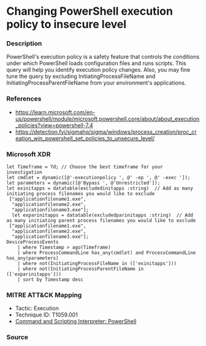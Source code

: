 # Changing PowerShell execution policy to insecure level

### Description

PowerShell's execution policy is a safety feature that controls the conditions under which PowerShell loads configuration files and runs scripts. This query will help you identify execution policy changes. Also, you may fine tune the query by excluding InitiatingProcessFileName and InitiatingProcessParentFileName from your environment's applications. 

### References

- https://learn.microsoft.com/en-us/powershell/module/microsoft.powershell.core/about/about_execution_policies?view=powershell-7.4
- https://detection.fyi/sigmahq/sigma/windows/process_creation/proc_creation_win_powershell_set_policies_to_unsecure_level/

### Microsoft XDR
```
let Timeframe = 7d; // Choose the best timeframe for your investigation
let cmdlet = dynamic([@'-executionpolicy ', @' -ep ', @' -exec ']); 
let parameters = dynamic([@'Bypass ', @'Unrestricted']); 
let exinitapps = datatable(excludedinitapps :string)  // Add as many initiating process filenames you would like to exclude
 ["applicationfilename1.exe",
  "applicationfilename2.exe",
  "applicationfilename3.exe"];
  let exparinitapps = datatable(excludedparinitapps :string)  // Add as many initiating parent process filenames you would like to exclude
 ["applicationfilename1.exe",
  "applicationfilename2.exe",
  "applicationfilename3.exe"];
DeviceProcessEvents
    | where Timestamp > ago(Timeframe)
    | where ProcessCommandLine has_any(cmdlet) and ProcessCommandLine has_any(parameters)
    | where not(InitiatingProcessFileName in (['exinitapps']))
    | where not(InitiatingProcessParentFileName in (['exparinitapps']))
    | sort by Timestamp desc 
```

### MITRE ATT&CK Mapping
- Tactic: Execution
- Technique ID: T1059.001
- [Command and Scripting Interpreter: PowerShell](https://attack.mitre.org/techniques/T1059/001/)

### Source
